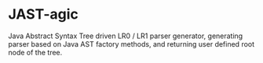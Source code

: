 # JAST-agic
Java Abstract Syntax Tree driven LR0 / LR1 parser generator, generating parser based on Java AST factory methods, and returning user defined root node of the tree.

